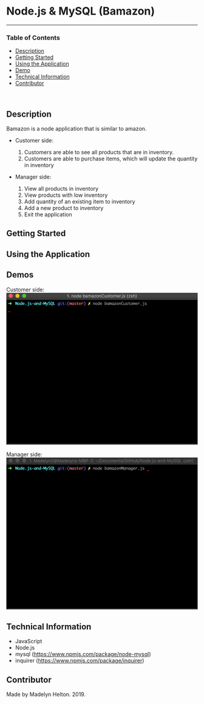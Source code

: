 # Node.js & MySQL (Bamazon)

<hr>

### Table of Contents 
- [Description](#Description)
- [Getting Started](#Getting-started)
- [Using the Application](#Using-the-Application)
- [Demo](#Demo)
- [Technical Information](#Technical-Information)
- [Contributor](#contributor)

<br>


## Description

Bamazon is a node application that is similar to amazon. 

* Customer side:
  1. Customers are able to see all products that are in inventory.
  2. Customers are able to purchase items, which will update the quantity in inventory

* Manager side:
  1. View all products in inventory 
  2. View products with low inventory
  3. Add quantity of an existing item to inventory
  4. Add a new product to inventory
  5. Exit the application


## Getting Started


## Using the Application


## Demos


Customer side:
<br>
![Demo](/images/customerDemo.gif)

Manager side:
<br>
![Demo](/images/managerDemo.gif)


## Technical Information

- JavaScript
- Node.js
- mysql (https://www.npmjs.com/package/node-mysql)
- inquirer (https://www.npmjs.com/package/inquirer)

## Contributor

Made by Madelyn Helton. 2019.